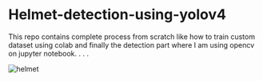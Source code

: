 
# Helmet-detection-using-yolov4
This repo contains complete process from scratch like how to train custom dataset using colab and finally the detection part where I am using opencv on jupyter notebook.
.
.
.



![helmet](https://user-images.githubusercontent.com/65837227/126116005-d0664e71-e7b4-4969-abae-0c62d022fc6a.jpeg)
